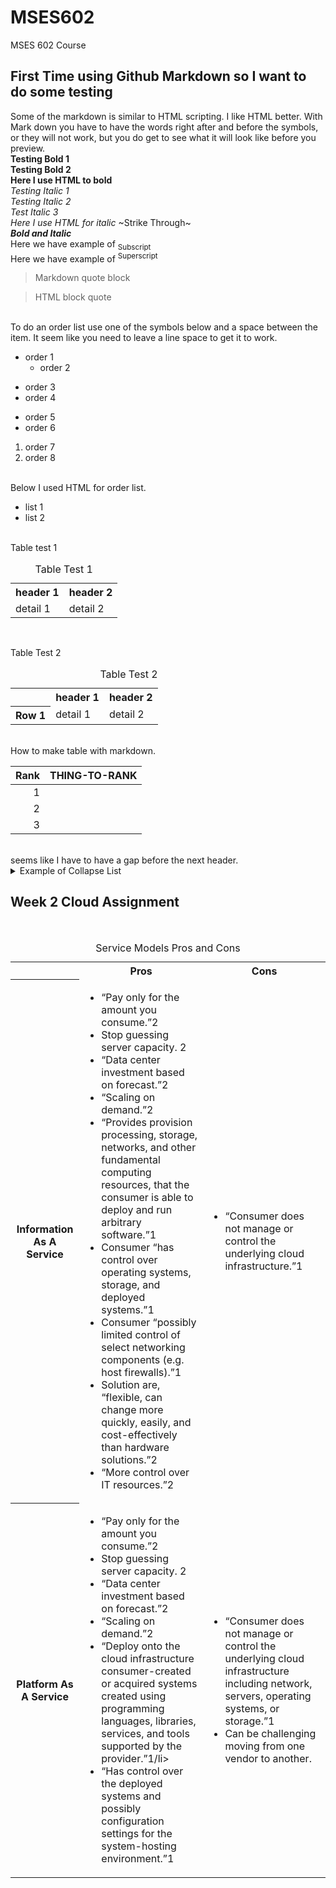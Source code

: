 # MSES602
MSES 602 Course
## First Time using Github Markdown so I want to do some testing

<!--How to hide a comment-->
Some of the markdown is similar to HTML scripting. I like HTML better.  With Mark down you have to have the words right after and before the symbols, or they will not work, but you do get to see what it will look like before you preview.
<br>
**Testing Bold 1**
<br>
__Testing Bold 2__
<br>
<b>Here I use HTML to bold </b>
<br>
*Testing Italic 1*
<br>
*Testing Italic 2*
<br>
_Test Italic 3_
<br>
<i> Here I use HTML for italic</i>
~Strike Through~
<br>
***Bold and Italic***
<br>
Here we have example of <sub>Subscript</sub>
<br>
Here we have example of <sup>Superscript</sup>
<br>
>Markdown quote block
<blockquote>HTML block quote</blockquote>
<br>
To do an order list use one of the symbols below and a space between the item. It seem like you need to leave a line space to get it to work.
<br>

- order 1
  - order 2
* order 3
* order 4
+ order 5
+ order 6
1. order 7
1. order 8
<br>
Below I used HTML for order list.
<ul>
  <li>list 1</li>
  <li>list 2</li>
</ul>
<br>
Table test 1
<br>
<table>
  <caption>Table Test 1</caption>
  <tr>
    <th>header 1</th>
    <th>header 2</th>
  </tr>
  <tr>
    <td>detail 1</td>
    <td>detail 2</td>
  </tr>
</table>
<br>

Table Test 2
<br>
<table>
  <caption style="text-align:right">Table Test 2</caption>
  <tr>
    <th></th>  
    <th>header 1</th>
    <th>header 2</th>
  </tr>
  <tr>
    <th>Row 1</th>
    <td>detail 1</td>
    <td>detail 2</td>
  </tr>
</table>

<br>
How to make table with markdown.
<br>

| Rank | THING-TO-RANK |
|-----:|---------------|
|     1|               |
|     2|               |
|     3|               |

<br>
seems like I have to have a gap before the next header.
<br>

<details>
<summary>Example of Collapse List</summary>

| Rank | Column 2 |
|-----:|-----------|
|     1| Row 1|
|     2| Row 2|
|     3| Row 3|
</details>


## Week 2 Cloud Assignment

<br>
<table>
  <caption>Service Models Pros and Cons</caption>
  <tr>
    <th></th>  
    <th>Pros</th>
    <th>Cons</th>
  </tr>
  <tr>
    <th>Information As A Service</th>
    <td>
      <ul>
        <li>“Pay only for the amount you consume.”2</li>
        <li>Stop guessing server capacity. 2</li>
        <li>“Data center investment based on forecast.”2</li>
        <li>“Scaling on demand.”2</li>
        <li>“Provides provision processing, storage, networks, and other fundamental computing resources, that the consumer is able to deploy and run arbitrary software.”1</li>
        <li>Consumer “has control over operating systems, storage, and deployed systems.”1</li>
        <li>Consumer “possibly limited control of select networking components (e.g. host firewalls).”1</li>
        <li>Solution are, “flexible, can change more quickly, easily, and cost-effectively than hardware solutions.”2</li>
        <li>“More control over IT resources.”2</li>
      </ul>
  </td>
    <td>
      <ul>
        <li>“Consumer does not manage or control the underlying cloud infrastructure.”1</li>
      </ul>
    </td>
  </tr>
 <tr>
    <th>Platform As A Service</th>
    <td>
      <ul>
        <li>“Pay only for the amount you consume.”2</li>
        <li>Stop guessing server capacity. 2</li>
        <li>“Data center investment based on forecast.”2</li>
        <li>“Scaling on demand.”2</li>
        <li>“Deploy onto the cloud infrastructure consumer-created or acquired systems created using programming languages, libraries, services, and tools supported by the provider.”1/li>
        <li>“Has control over the deployed systems and possibly configuration settings for the system-hosting environment.”1</li>        
      </ul>
  </td>
    <td>
      <ul>
        <li>“Consumer does not manage or control the underlying cloud infrastructure including network, servers, operating systems, or storage.”1</li>
        <li>Can be challenging moving from one vendor to another.</li>
      </ul>
    </td>
  </tr>
</table>
